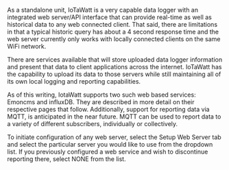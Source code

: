As a standalone unit, IoTaWatt is a very capable data logger with an integrated web server/API interface that can provide real-time as well as historical data to any web connected client. That said, there are limitations in that a typical historic query has about a 4 second response time and the web server currently only works with locally connected clients on the same WiFi network.

There are services available that will store uploaded data logger information and present that data to client applications across the internet. IoTaWatt has the capability to upload its data to those servers while still maintaining all of its own local logging and reporting capabilities.

As of this writing, IotaWatt supports two such web based services: Emoncms and influxDB.  They are described in more detail on their respective pages that follow.  Additionally, support for reporting data via MQTT, is anticipated in the near future.  MQTT can be used to report data to a variety of different subscribers, individually or collectively.

To initiate configuration of any web server, select the Setup Web Server tab and select the particular server you would like to use from the dropdown list. If you previously configured a web service and wish to discontinue reporting there, select NONE from the list.
